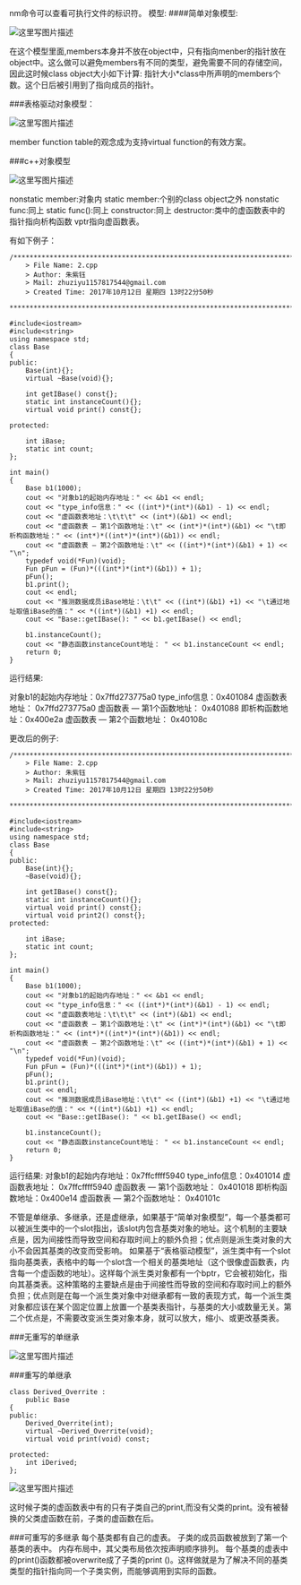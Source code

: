
nm命令可以查看可执行文件的标识符。
模型:
####简单对象模型:

![这里写图片描述](http://img.blog.csdn.net/20171011215048621?watermark/2/text/aHR0cDovL2Jsb2cuY3Nkbi5uZXQvemh1eml5dTExNTc4MTc1NDQ=/font/5a6L5L2T/fontsize/400/fill/I0JBQkFCMA==/dissolve/70/gravity/SouthEast)

在这个模型里面,members本身并不放在object中，只有指向menber的指针放在object中。这么做可以避免members有不同的类型，避免需要不同的存储空间，因此这时候class object大小如下计算:
指针大小*class中所声明的members个数。这个日后被引用到了指向成员的指针。

###表格驱动对象模型：

![这里写图片描述](http://img.blog.csdn.net/20171011215803855?watermark/2/text/aHR0cDovL2Jsb2cuY3Nkbi5uZXQvemh1eml5dTExNTc4MTc1NDQ=/font/5a6L5L2T/fontsize/400/fill/I0JBQkFCMA==/dissolve/70/gravity/SouthEast)

member function table的观念成为支持virtual function的有效方案。

###c++对象模型

![这里写图片描述](http://img.blog.csdn.net/20171012135916308?watermark/2/text/aHR0cDovL2Jsb2cuY3Nkbi5uZXQvemh1eml5dTExNTc4MTc1NDQ=/font/5a6L5L2T/fontsize/400/fill/I0JBQkFCMA==/dissolve/70/gravity/SouthEast)

nonstatic member:对象内
static member:个别的class object之外
nonstatic func:同上
static func():同上
constructor:同上
destructor:类中的虚函数表中的指针指向析构函数
vptr指向虚函数表。

有如下例子：

```
/*************************************************************************
	> File Name: 2.cpp
	> Author: 朱紫钰
	> Mail: zhuziyu1157817544@gmail.com
	> Created Time: 2017年10月12日 星期四 13时22分50秒
 ************************************************************************/

#include<iostream>
#include<string>
using namespace std;
class Base
{
public:
    Base(int){};
    virtual ~Base(void){};
 
    int getIBase() const{};
    static int instanceCount(){};
    virtual void print() const{};
 
protected:
 
    int iBase;
    static int count;
}; 

int main()
{
    Base b1(1000);
    cout << "对象b1的起始内存地址：" << &b1 << endl;
    cout << "type_info信息：" << ((int*)*(int*)(&b1) - 1) << endl;
    cout << "虚函数表地址：\t\t\t" << (int*)(&b1) << endl;
    cout << "虚函数表 — 第1个函数地址：\t" << (int*)*(int*)(&b1) << "\t即析构函数地址：" << (int*)*((int*)*(int*)(&b1)) << endl;
    cout << "虚函数表 — 第2个函数地址：\t" << ((int*)*(int*)(&b1) + 1) << "\n";
    typedef void(*Fun)(void);
    Fun pFun = (Fun)*(((int*)*(int*)(&b1)) + 1);
    pFun();
    b1.print();
    cout << endl;
    cout << "推测数据成员iBase地址：\t\t" << ((int*)(&b1) +1) << "\t通过地址取值iBase的值：" << *((int*)(&b1) +1) << endl;
    cout << "Base::getIBase(): " << b1.getIBase() << endl;

    b1.instanceCount();
    cout << "静态函数instanceCount地址： " << b1.instanceCount << endl;
    return 0;
}

```

运行结果:

对象b1的起始内存地址：0x7ffd273775a0
type_info信息：0x401084
虚函数表地址：			0x7ffd273775a0
虚函数表 — 第1个函数地址：	0x401088	即析构函数地址：0x400e2a
虚函数表 — 第2个函数地址：	0x40108c


更改后的例子:

```
/*************************************************************************
	> File Name: 2.cpp
	> Author: 朱紫钰
	> Mail: zhuziyu1157817544@gmail.com
	> Created Time: 2017年10月12日 星期四 13时22分50秒
 ************************************************************************/

#include<iostream>
#include<string>
using namespace std;
class Base
{
public:
    Base(int){};
    ~Base(void){};
 
    int getIBase() const{};
    static int instanceCount(){};
    virtual void print() const{};
    virtual void print2() const{};
protected:
 
    int iBase;
    static int count;
}; 

int main()
{
    Base b1(1000);
    cout << "对象b1的起始内存地址：" << &b1 << endl;
    cout << "type_info信息：" << ((int*)*(int*)(&b1) - 1) << endl;
    cout << "虚函数表地址：\t\t\t" << (int*)(&b1) << endl;
    cout << "虚函数表 — 第1个函数地址：\t" << (int*)*(int*)(&b1) << "\t即析构函数地址：" << (int*)*((int*)*(int*)(&b1)) << endl;
    cout << "虚函数表 — 第2个函数地址：\t" << ((int*)*(int*)(&b1) + 1) << "\n";
    typedef void(*Fun)(void);
    Fun pFun = (Fun)*(((int*)*(int*)(&b1)) + 1);
    pFun();
    b1.print();
    cout << endl;
    cout << "推测数据成员iBase地址：\t\t" << ((int*)(&b1) +1) << "\t通过地址取值iBase的值：" << *((int*)(&b1) +1) << endl;
    cout << "Base::getIBase(): " << b1.getIBase() << endl;

    b1.instanceCount();
    cout << "静态函数instanceCount地址： " << b1.instanceCount << endl;
    return 0;
}

```
运行结果:
对象b1的起始内存地址：0x7ffcffff5940
type_info信息：0x401014
虚函数表地址：			0x7ffcffff5940
虚函数表 — 第1个函数地址：	0x401018	即析构函数地址：0x400e14
虚函数表 — 第2个函数地址：	0x40101c



不管是单继承、多继承，还是虚继承，如果基于“简单对象模型”，每一个基类都可以被派生类中的一个slot指出，该slot内包含基类对象的地址。这个机制的主要缺点是，因为间接性而导致空间和存取时间上的额外负担；优点则是派生类对象的大小不会因其基类的改变而受影响。
如果基于“表格驱动模型”，派生类中有一个slot指向基类表，表格中的每一个slot含一个相关的基类地址（这个很像虚函数表，内含每一个虚函数的地址）。这样每个派生类对象都有一个bptr，它会被初始化，指向其基类表。这种策略的主要缺点是由于间接性而导致的空间和存取时间上的额外负担；优点则是在每一个派生类对象中对继承都有一致的表现方式，每一个派生类对象都应该在某个固定位置上放置一个基类表指针，与基类的大小或数量无关。第二个优点是，不需要改变派生类对象本身，就可以放大，缩小、或更改基类表。

###无重写的单继承

![这里写图片描述](http://img.blog.csdn.net/20171012145100635?watermark/2/text/aHR0cDovL2Jsb2cuY3Nkbi5uZXQvemh1eml5dTExNTc4MTc1NDQ=/font/5a6L5L2T/fontsize/400/fill/I0JBQkFCMA==/dissolve/70/gravity/SouthEast)


###重写的单继承

```
class Derived_Overrite :
    public Base
{
public:
    Derived_Overrite(int);
    virtual ~Derived_Overrite(void);
    virtual void print(void) const;
 
protected:
    int iDerived;
};
```

![这里写图片描述](http://img.blog.csdn.net/20171012145653092?watermark/2/text/aHR0cDovL2Jsb2cuY3Nkbi5uZXQvemh1eml5dTExNTc4MTc1NDQ=/font/5a6L5L2T/fontsize/400/fill/I0JBQkFCMA==/dissolve/70/gravity/SouthEast)

这时候子类的虚函数表中有的只有子类自己的print,而没有父类的print。没有被替换的父类虚函数在前，子类的虚函数在后。



###可重写的多继承
每个基类都有自己的虚表。
子类的成员函数被放到了第一个基类的表中。
内存布局中，其父类布局依次按声明顺序排列。
每个基类的虚表中的print()函数都被overwrite成了子类的print ()。这样做就是为了解决不同的基类类型的指针指向同一个子类实例，而能够调用到实际的函数。

###
